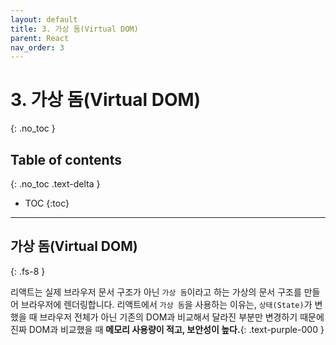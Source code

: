 ```yaml
---
layout: default
title: 3. 가상 돔(Virtual DOM)
parent: React
nav_order: 3
---
```


# 3. 가상 돔(Virtual DOM)
{: .no_toc }

## Table of contents
{: .no_toc .text-delta }

- TOC
{:toc}

---

## 가상 돔(Virtual DOM)
{: .fs-8 }

리액트는 실제 브라우저 문서 구조가 아닌 `가상 돔`이라고 하는 가상의 문서 구조를 만들어 브라우저에 렌더링합니다. 리액트에서 `가상 돔`을 사용하는 이유는, `상태(State)`가 변했을 때 브라우저 전체가 아닌 기존의 DOM과 비교해서 달라진 부분만 변경하기 때문에 진짜 DOM과 비교했을 때 **메모리 사용량이 적고, 보안성이 높다.**{: .text-purple-000 }